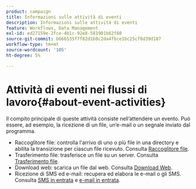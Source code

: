 ```yaml
---
product: campaign
title: Informazioni sulle attività di eventi
description: Informazioni sulle attività di eventi
feature: Workflows, Data Management
exl-id: ed27159e-2fce-4b1c-92e8-581901b82f60
source-git-commit: b666535f7f82d1b8c2da4fbce1bc25cf8d39d187
workflow-type: tm+mt
source-wordcount: '105'
ht-degree: 5%

---
```


# Attività di eventi nei flussi di lavoro{#about-event-activities}



Il compito principale di queste attività consiste nell’attendere un evento. Può essere, ad esempio, la ricezione di un file, un’e-mail o un segnale inviato dal programma.

* Raccoglitore file: controlla l&#39;arrivo di uno o più file in una directory e abilita la transizione per ciascun file ricevuto. Consulta [Raccoglitore file](file-collector.md).
* Trasferimento file: trasferisce un file su un server. Consulta [Trasferimento file](file-transfer.md).
* Download web: scarica un file dal web. Consulta [Download Web](web-download.md).
* Ricezione di SMS ed e-mail: recupera ed elabora le e-mail o gli SMS. Consulta [SMS in entrata](inbound-sms.md) e [e-mail in entrata](inbound-emails.md).
